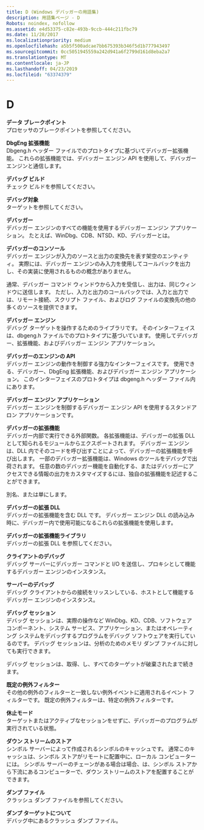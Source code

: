 ```yaml
---
title: D (Windows デバッガーの用語集)
description: 用語集ページ - D
Robots: noindex, nofollow
ms.assetid: e4d53375-c82e-493b-9ccb-444c211fbc79
ms.date: 11/28/2017
ms.localizationpriority: medium
ms.openlocfilehash: a5b5f500adcae7bb675393b346f5d1b777943497
ms.sourcegitcommit: 0cc5051945559a242d941a6f2799d161d8eba2a7
ms.translationtype: MT
ms.contentlocale: ja-JP
ms.lasthandoff: 04/23/2019
ms.locfileid: "63374379"
---
```

# <a name="d"></a>D


<span id="data_breakpoint"></span><span id="DATA_BREAKPOINT"></span>**データ ブレークポイント**  
プロセッサのブレークポイントを参照してください。

<span id="dbgeng_extension"></span><span id="DBGENG_EXTENSION"></span>**DbgEng 拡張機能**  
Dbgeng.h ヘッダー ファイルでのプロトタイプに基づいてデバッガー拡張機能。 これらの拡張機能では、デバッガー エンジン API を使用して、デバッガー エンジンと通信します。

<span id="debug_build"></span><span id="DEBUG_BUILD"></span>**デバッグ ビルド**  
チェック ビルドを参照してください。

<span id="debuggee"></span><span id="DEBUGGEE"></span>**デバッグ対象**  
ターゲットを参照してください。

<span id="debugger"></span><span id="DEBUGGER"></span>**デバッガー**  
デバッガー エンジンのすべての機能を使用するデバッガー エンジン アプリケーション。 たとえば、WinDbg、CDB、NTSD、KD、デバッガーとは。

<span id="debugger_console"></span><span id="DEBUGGER_CONSOLE"></span>**デバッガーのコンソール**  
デバッガー エンジンが入力のソースと出力の変換先を表す架空のエンティティ。 実際には、デバッガー エンジンのみ入力を使用してコールバックを出力し、その実装に使用されるものの概念がありません。

通常、デバッガー コマンド ウィンドウから入力を受信し、出力は、同じウィンドウに送信します。 ただし、入力と出力のコールバックでは、入力と出力では、リモート接続、スクリプト ファイル、およびログ ファイルの変換先の他の多くのソースを提供できます。

<span id="debugger_engine"></span><span id="DEBUGGER_ENGINE"></span>**デバッガー エンジン**  
デバッグ ターゲットを操作するためのライブラリです。 そのインターフェイスは、dbgeng.h ファイルでのプロトタイプに基づいています。 使用してデバッガー、拡張機能、およびデバッガー エンジン アプリケーション。

<span id="debugger_engine_api"></span><span id="DEBUGGER_ENGINE_API"></span>**デバッガーのエンジンの API**  
デバッガー エンジンの動作を制御する強力なインターフェイスです。 使用できる、デバッガー、DbgEng 拡張機能、およびデバッガー エンジン アプリケーション。 このインターフェイスのプロトタイプは dbgeng.h ヘッダー ファイル内にあります。

<span id="debugger_engine_application"></span><span id="DEBUGGER_ENGINE_APPLICATION"></span>**デバッガー エンジン アプリケーション**  
デバッガー エンジンを制御するデバッガー エンジン API を使用するスタンドアロン アプリケーションです。

<span id="debugger_extension"></span><span id="DEBUGGER_EXTENSION"></span>**デバッガーの拡張機能**  
デバッガー内部で実行できる外部関数。 各拡張機能は、デバッガーの拡張 DLL として知られるモジュールからエクスポートされます。 デバッガー エンジンは、DLL 内でそのコードを呼び出すことによって、デバッガーの拡張機能を呼び出します。 一部のデバッガー拡張機能は、Windows のツールをデバッグで出荷されます。 任意の数のデバッガー機能を自動化する、またはデバッガーにアクセスできる情報の出力をカスタマイズするには、独自の拡張機能を記述することができます。

別名、または単にします。

<span id="debugger_extension_dll"></span><span id="DEBUGGER_EXTENSION_DLL"></span>**デバッガーの拡張 DLL**  
デバッガーの拡張機能を含む DLL です。 デバッガー エンジン DLL の読み込み時に、デバッガー内で使用可能になるこれらの拡張機能を使用します。

<span id="debugger_extension_library"></span><span id="DEBUGGER_EXTENSION_LIBRARY"></span>**デバッガーの拡張機能ライブラリ**  
デバッガーの拡張 DLL を参照してください。

<span id="debugging_client"></span><span id="DEBUGGING_CLIENT"></span>**クライアントのデバッグ**  
デバッグ サーバーにデバッガー コマンドと I/O を送信し、プロキシとして機能するデバッガー エンジンのインスタンス。

<span id="debugging_server"></span><span id="DEBUGGING_SERVER"></span>**サーバーのデバッグ**  
デバッグ クライアントからの接続をリッスンしている、ホストとして機能するデバッガー エンジンのインスタンス。

<span id="debugging_session"></span><span id="DEBUGGING_SESSION"></span>**デバッグ セッション**  
デバッグ セッションは、実際の操作など WinDbg、KD、CDB、ソフトウェア コンポーネント、システム サービス、アプリケーション、またはオペレーティング システムをデバッグするプログラムをデバッグ ソフトウェアを実行しているのです。 デバッグ セッションは、分析のためのメモリ ダンプ ファイルに対しても実行できます。

デバッグ セッションは、取得、し、すべてのターゲットが破棄されたまで続きます。

<span id="default_exception_filter"></span><span id="DEFAULT_EXCEPTION_FILTER"></span>**既定の例外フィルター**  
その他の例外のフィルターと一致しない例外イベントに適用されるイベント フィルターです。 既定の例外フィルターは、特定の例外フィルターです。

<span id="dormant_mode"></span><span id="DORMANT_MODE"></span>**休止モード**  
ターゲットまたはアクティブなセッションをせずに、デバッガーのプログラムが実行されている状態。

<span id="downstream_store"></span><span id="DOWNSTREAM_STORE"></span>**ダウン ストリームのストア**  
シンボル サーバーによって作成されるシンボルのキャッシュです。 通常このキャッシュは、シンボル ストアがリモートに配置中に、ローカル コンピューターには。 シンボル サーバーのチェーンがある場合は場合、は、シンボル ストアから下流にあるコンピューターで、ダウン ストリームのストアを配置することができます。

<span id="dump_file"></span><span id="DUMP_FILE"></span>**ダンプ ファイル**  
クラッシュ ダンプ ファイルを参照してください。

<span id="dump_target"></span><span id="DUMP_TARGET"></span>**ダンプ ターゲットについて**  
デバッグ中にあるクラッシュ ダンプ ファイル。

 

 





